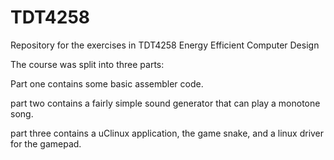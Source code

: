 # TDT4258
Repository for the exercises in TDT4258 Energy Efficient Computer Design


The course was split into three parts:

Part one contains some basic assembler code. 

part two contains a fairly simple sound generator that can play a monotone song.

part three contains a uClinux application, the game snake, and a linux driver for the gamepad.
